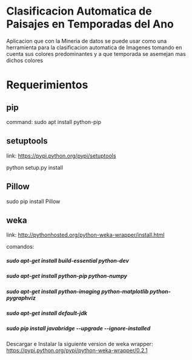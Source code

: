 # Clasificacion Automatica de Paisajes en Temporadas del Ano
Aplicacion que con la Mineria de datos se puede usar como una herramienta para la clasificacion automatica de Imagenes tomando en cuenta sus colores predominantes y a que temporada se asemejan mas dichos colores

# Requerimientos

## pip

command: sudo apt install python-pip


## setuptools

link: https://pypi.python.org/pypi/setuptools

python setup.py install


## Pillow

sudo pip install Pillow

## weka

link: http://pythonhosted.org/python-weka-wrapper/install.html

comandos:

 ##### sudo apt-get install build-essential python-dev
 
 ##### sudo apt-get install python-pip python-numpy
 
 ##### sudo apt-get install python-imaging python-matplotlib python-pygraphviz
 
 ##### sudo apt-get install default-jdk
 
 ##### sudo pip install javabridge --upgrade --ignore-installed
 
Descargar e Instalar la siguiente version de weka wrapper: https://pypi.python.org/pypi/python-weka-wrapper/0.2.1


 


